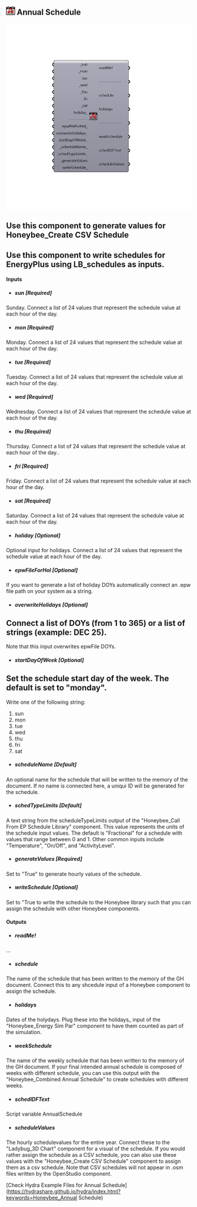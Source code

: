 ## ![](../../images/icons/Annual_Schedule.png) Annual Schedule

![](../../images/components/Annual_Schedule.png)

Use this component to generate values for Honeybee_Create CSV Schedule
 -
 Use this component to write schedules for EnergyPlus using LB_schedules as inputs.
 -
 

#### Inputs
* ##### sun [Required]
Sunday. Connect a list of 24 values that represent the schedule value at each hour of the day.
* ##### mon [Required]
Monday. Connect a list of 24 values that represent the schedule value at each hour of the day.
* ##### tue [Required]
Tuesday. Connect a list of 24 values that represent the schedule value at each hour of the day.
* ##### wed [Required]
Wednesday. Connect a list of 24 values that represent the schedule value at each hour of the day.
* ##### thu [Required]
Thursday. Connect a list of 24 values that represent the schedule value at each hour of the day..
* ##### fri [Required]
Friday. Connect a list of 24 values that represent the schedule value at each hour of the day.
* ##### sat [Required]
Saturday. Connect a list of 24 values that represent the schedule value at each hour of the day.
* ##### holiday [Optional]
Optional input for holidays. Connect a list of 24 values that represent the schedule value at each hour of the day.
* ##### epwFileForHol [Optional]
If you want to generate a list of holiday DOYs automatically connect an .epw file path on your system as a string.
* ##### overwriteHolidays [Optional]
Connect a list of DOYs (from 1 to 365) or a list of strings (example: DEC 25).
 -
 Note that this input overwrites epwFile DOYs.
* ##### startDayOfWeek [Optional]
Set the schedule start day of the week. The default is set to "monday".
 -
 Write one of the following string:
 1) sun
 2) mon
 3) tue
 4) wed
 5) thu
 6) fri
 7) sat
* ##### scheduleName [Default]
An optional name for the schedule that will be written to the memory of the document.  If no name is connected here, a uniqui ID will be generated for the schedule.
* ##### schedTypeLimits [Default]
A text string from the scheduleTypeLimits output of the "Honeybee_Call From EP Schedule Library" component.  This value represents the units of the schedule input values.  The default is "Fractional" for a schedule with values that range between 0 and 1.  Other common inputs include "Temperature", "On/Off", and "ActivityLevel".
* ##### generateValues [Required]
Set to "True" to generate hourly values of the schedule.
* ##### writeSchedule [Optional]
Set to "True to write the schedule to the Honeybee library such that you can assign the schedule with other Honeybee components.

#### Outputs
* ##### readMe!
...
* ##### schedule
The name of the schedule that has been written to the memory of the GH document.  Connect this to any shcedule input of a Honeybee component to assign the schedule.
* ##### holidays
Dates of the holydays.  Plug these into the holidays_ input of the "Honeybee_Energy Sim Par" component to have them counted as part of the simulation.
* ##### weekSchedule
The name of the weekly schedule that has been written to the memory of the GH document.  If your final intended annual schedule is composed of weeks with different schedule, you can use this output with the "Honeybee_Combined Annual Schedule" to create schedules with different weeks.
* ##### schedIDFText
Script variable AnnualSchedule
* ##### scheduleValues
The hourly schedulevalues for the entire year.  Connect these to the "Ladybug_3D Chart" component for a visual of the schedule.  If you would rather assign the schedule as a CSV schedule, you can also use these values with the "Honeybee_Create CSV Schedule" component to assign them as a csv schedule.  Note that CSV schedules will not appear in .osm files written by the OpenStudio component.


[Check Hydra Example Files for Annual Schedule](https://hydrashare.github.io/hydra/index.html?keywords=Honeybee_Annual Schedule)